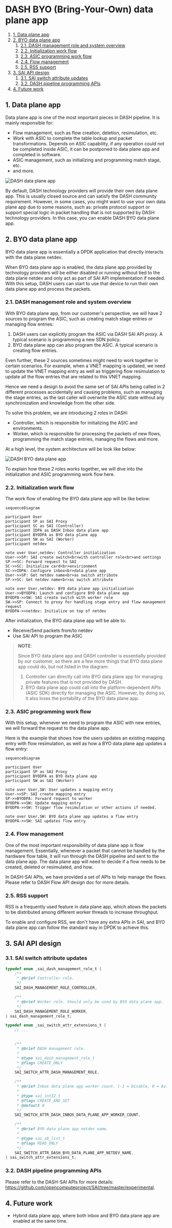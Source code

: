 # DASH BYO (Bring-Your-Own) data plane app

1. [1. Data plane app](#1-data-plane-app)
2. [2. BYO data plane app](#2-byo-data-plane-app)
   1. [2.1. DASH management role and system overview](#21-dash-management-role-and-system-overview)
   2. [2.2. Initialization work flow](#22-initialization-work-flow)
   3. [2.3. ASIC programming work flow](#23-asic-programming-work-flow)
   4. [2.4. Flow management](#24-flow-management)
   5. [2.5. RSS support](#25-rss-support)
3. [3. SAI API design](#3-sai-api-design)
   1. [3.1. SAI switch attribute updates](#31-sai-switch-attribute-updates)
   2. [3.2. DASH pipeline programming APIs](#32-dash-pipeline-programming-apis)
4. [4. Future work](#4-future-work)

## 1. Data plane app

Data plane app is one of the most important pieces in DASH pipeline. It is mainly responsible for:

- Flow management, such as flow creation, deletion, resimulation, etc.
- Work with ASIC to complete the table lookup and packet transformations. Depends on ASIC capability, if any operation could not be completed inside ASIC, it can be postponed to data plane app and completed in software.
- ASIC management, such as initializing and programming match stage, etc.
- and more.

![DASH data plane app](./images/dash-default-data-plane-app.svg)

By default, DASH technology providers will provide their own data plane app. This is usually closed source and can satisfy the DASH community requirement. However, in some cases, you might want to use your own data plane app due to some reasons, such as: private protocol support or support special logic in packet handling that is not supported by DASH technology providers. In this case, you can enable DASH BYO data plane app.

## 2. BYO data plane app

BYO data plane app is essentially a DPDK application that directly interacts with the data plane netdev.

When BYO data plane app is enabled, the data plane app provided by technology providers will be either disabled or running without tied to the data plane netdev and only act as part of SAI API implementation if needed. With this setup, DASH users can start to use that device to run their own data plane app and process the packets.

### 2.1. DASH management role and system overview

With BYO data plane app, from our customer's perspective, we will have 2 sources to program the ASIC, such as creating match stage entries or managing flow entries:

1. DASH users can explicitly program the ASIC via DASH SAI API proxy. A typical scenario is programming a new SDN policy.
2. BYO data plane app can also program the ASIC. A typical scenario is creating flow entries.

Even further, these 2 sources sometimes might need to work together in certain scenarios. For example, when a VNET mapping is updated, we need to update the VNET mapping entry as well as triggering flow resimulation to update all the flow entries that are related to this VNET mapping.

Hence we need a design to avoid the same set of SAI APIs being called in 2 different processes accidentally and causing problems, such as managing the stage entries, as the last caller will overwrite the ASIC state without any synchronization and knowledge from the other side.

To solve this problem, we are introducing 2 roles in DASH:

- Controller, which is responsible for initializing the ASIC and environments.
- Worker, which is responsible for processing the packets of new flows, programming the match stage entries, managing the flows and more.

At a high level, the system architecture will be look like below:

![DASH BYO data plane app](./images/dash-byo-data-plane-app.svg)

To explain how these 2 roles works together, we will dive into the initialization and ASIC programming work flow here.

### 2.2. Initialization work flow

The work flow of enabling the BYO data plane app will be like below:

```mermaid
sequenceDiagram

participant User
participant SP as SAI Proxy
participant SC as SAI (Controller)
participant IDPA as DASH Inbox data plane app
participant BYODPA as BYO data plane app
participant SW as SAI (Worker)
participant netdev

note over User,netdev: Controller initialization
User->>SP: SAI create switch<br>with controller role<br>and settings
SP->>SC: Forward request to SAI
SC->>SC: Initialize card<br>envirionment
SC->>IDPA: Configure inbox<br>data plane app
User->>SP: Get netdev name<br>as switch attribute
SP->>SC: Get netdev name<br>as switch attribute

note over User,netdev: BYO data plane app initialization
User->>BYODPA: Launch and configure BYO data plane app
BYODPA->>SW: SAI create switch with worker role
SW->>SP: Connect to proxy for handling stage entry and flow management request
BYODPA->>netdev: Initialize on top of netdev
```

After initialization, the BYO data plane app will be able to:

- Receive/Send packets from/to netdev
- Use SAI API to program the ASIC

> **NOTE**:
>
> Since BYO data plane app and DASH controller is essentially provided by our customer, so there are a few more things that BYO data plane app could do, but not listed in the diagram:
>
> 1. Controller can directly call into BYO data plane app for managing private features that is not provided by DASH.
> 2. BYO data plane app could call into the platform-dependent APIs (ASIC SDK) directly for managing the ASIC. However, by doing so, it also loses the portability of the BYO data plane app.

### 2.3. ASIC programming work flow

With this setup, whenever we need to program the ASIC with new entries, we will forward the request to the data plane app.

Here is the example that shows how the users updates an existing mapping entry with flow resimulation, as well as how a BYO data plane app updates a flow entry:

```mermaid
sequenceDiagram

participant User
participant SP as SAI Proxy
participant BYODPA as BYO data plane app
participant SW as SAI (Worker)

note over User,SW: User updates a mapping entry
User->>SP: SAI create mapping entry
SP->>BYODPA: Forward request to worker
BYODPA->>SW: Update mapping entry
BYODPA->>SW: Trigger flow resimulation or other actions if needed.

note over User,SW: BYO data plane app updates a flow entry
BYODPA->>SW: SAI updates flow entry
```

### 2.4. Flow management

One of the most important responsibility of data plane app is flow management. Essentially, whenever a packet that cannot be handled by the hardware flow table, it will run through the DASH pipeline and sent to the data plane app. The data plane app will need to decide if a flow needs to be created, deleted or resimulated, and how.

In DASH-SAI APIs, we have provided a set of APIs to help manage the flows. Please refer to DASH Flow API design doc for more details.

### 2.5. RSS support

RSS is a frequently used feature in data plane app, which allows the packets to be distributed among different worker threads to increase throughput.

To enable and configure RSS, we don't have any extra APIs in SAI, and BYO data plane app can follow the standard way in DPDK to achieve this.

## 3. SAI API design

### 3.1. SAI switch attribute updates

```c
typedef enum _sai_dash_management_role_t {
    /**
     * @brief Controller role.
     */
    SAI_DASH_MANAGEMENT_ROLE_CONTROLLER,

    /**
     * @brief Worker role. Should only be used by BYO data plane app.
     */
    SAI_DASH_MANAGEMENT_ROLE_WORKER,
} sai_dash_management_role_t;

typedef enum _sai_switch_attr_extensions_t {
    // ...


    /**
     * @brief DASH management role.
     *
     * @type sai_dash_management_role_t
     * @flags CREATE_ONLY
     */
    SAI_SWITCH_ATTR_DASH_MANAGEMENT_ROLE,

    /**
     * @brief Inbox data plane app worker count. (-1 = Disable, 0 = Auto, > 0 = Specified count)
     *
     * @type sai_int32_t
     * @flags CREATE_AND_SET
     * @default 0
     */
    SAI_SWITCH_ATTR_DASH_INBOX_DATA_PLANE_APP_WORKER_COUNT,

    /**
     * @brief BYO data plane app netdev name.
     *
     * @type sai_s8_list_t
     * @flags READ_ONLY
     */
    SAI_SWITCH_ATTR_DASH_BYO_DATA_PLANE_APP_NETDEV_NAME,
} sai_switch_attr_extensions_t;
```

### 3.2. DASH pipeline programming APIs

Please refer to the DASH-SAI APIs for more details: <https://github.com/opencomputeproject/SAI/tree/master/experimental>.

## 4. Future work

- Hybrid data plane app, where both inbox and BYO data plane app are enabled at the same time.
